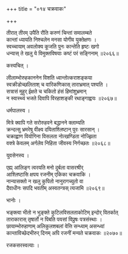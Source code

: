+++
title = "०१४ चक्रवाकः"

+++


तीरात् तीरम् उपैति रौति करुणं चिन्तां समालम्बते  
कान्तां ध्यायति निश्चलेन मनसा योगीव युक्तेक्षणः ।  
स्वच्चायाम् अवलोक्य कूजति पुनः कान्तेति हृष्टः खगो  
धन्यास् ते खलु ये विमुक्तविषयाः कष्टं परं सङ्गिनाम् ॥२०६६॥  


कस्यचित् ।  


लीलाम्भोरुहकाननेन विशति ध्वान्तोत्कराशङ्कया  
स्वक्रीडोच्छलिताश् च वारिकणिकास् ताराभ्रमात् पश्यति ।  
सत्रासं मुहुर् ईक्षते च चकितो हंसं हिमांशुभ्रमान्  
न स्वास्थ्यं भजते दिवापि विरहाशङ्की रथाङ्गाह्वयः ॥२०६७॥  


धर्मपालस्य ।  


मित्रे क्वापि गते सरोरुहवने बद्धानने क्लाम्यति  
क्रन्दत्सु भ्रमरेषु वीक्ष्य दयिताश्लिष्टान् पुरः सारसान् ।  
चक्राह्वाण वियोगिना विसलता नोत्खण्डिता नोज्झिता  
वक्त्रे केवलम् अर्गलेव निहिता जीवस्य निर्गच्छतः ॥२०६८॥  


युवसेनस्य ।  


एह्य् आलिङ्ग त्वरयति मनो दुर्बला वासरश्रीर्   
आश्लिष्टासि क्षपय रजनीम् एकिका चक्रवाकि ।  
नान्यासक्तो न खलु कुपितो नानुरागच्युतो वा  
दैवाधीनः सपदि भवतीम् अस्वतन्त्रस् त्यजामि ॥२०६९॥  


भानोः ।  


भङ्क्त्वा भीतो न भुङ्क्ते कुटिलविसलताकोटिम् इन्दोर् वितर्कात्  
ताराकारास् तृषार्तो न पिबति पयसां विप्रुषः पत्रसंस्थाः ।  
छायाम्भोरुहाणाम् अलिकुलशबलां वेत्ति सन्ध्याम् असन्ध्यां  
कान्ताविच्छेदभीरुर् दिनम् अपि रजनीं मन्यते चक्रवाकः ॥२०७०॥  


रजकसरस्वत्याः ।  

